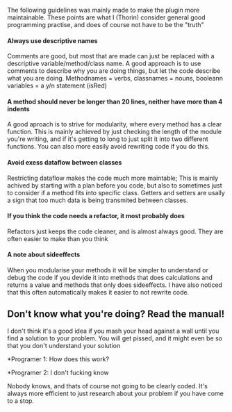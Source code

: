 The following guidelines was mainly made to make the plugin more maintainable. These points are what I (Thorin) consider general good programming practise, and does of course not have to be the "truth"

#### Always use descriptive names
Comments are good, but most that are made can just be replaced with a descriptive variable/method/class name. A good approach is to use comments to describe why you are doing things, but let the code describe what you are doing.
Methodnames = verbs, classnames = nouns, booleann variables = a y/n statement (isRed)
#### A method should never be longer than 20 lines, neither have more than 4 indents
A good aproach is to strive for modularity, where every method has a clear function. This is mainly achieved by just checking the length of the module you're writing, and if it's getting to long to just split it into two different functions. You can also more easily avoid rewriting code if you do this.
#### Avoid exess dataflow between classes
Restricting dataflow makes the code much more maintable; This is mainly achived by starting with a plan before you code, but also to sometimes just to consider if a method fits into specific class. Getters and setters are usally a sign that too much data is being transmited between classes.
#### If you think the code needs a refactor, it most probably does
Refactors just keeps the code cleaner, and is almost always good. They are often easier to make than you think
#### A note about sideeffects
When you modularise your methods it will be simpler to understand or debug the code if you devide it into methods that does calculations and returns a value and methods that only does sideeffects. I have also noticed that this often automatically makes it easier to not rewrite code.
## Don't know what you're doing? Read the manual!
I don't think it's a good idea if you mash your head against a wall until you find a solution to your problem. You will get pissed, and it might even be so that you don't understand your solution

*Programer 1: How does this work?

*Programer 2: I don't fucking know

Nobody knows, and thats of course not going to be clearly coded. It's always more efficient to just research about your problem if you have come to a stop.
